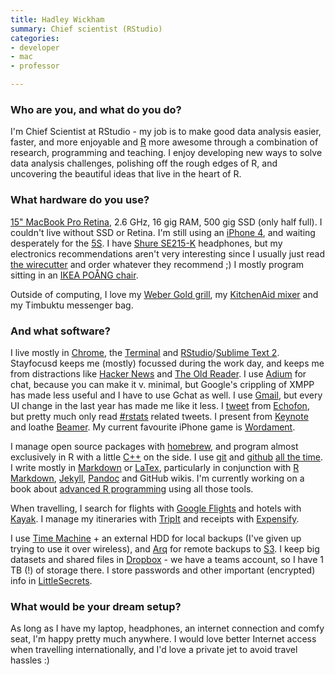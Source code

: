 ```yaml
---
title: Hadley Wickham
summary: Chief scientist (RStudio)
categories:
- developer
- mac
- professor

---
```


### Who are you, and what do you do?

I'm Chief Scientist at RStudio - my job is to make good data analysis easier, faster, and more enjoyable and [R][] more awesome through a combination of research, programming and teaching. I enjoy developing new ways to solve data analysis challenges, polishing off the rough edges of R, and uncovering the beautiful ideas that live in the heart of R.

### What hardware do you use?

[15" MacBook Pro Retina][macbook-pro], 2.6 GHz, 16 gig RAM, 500 gig SSD (only half full). I couldn't live without SSD or Retina. I'm still using an [iPhone 4][iphone-4], and waiting desperately for the [5S][iphone-5s]. I have [Shure SE215-K][se215] headphones, but my electronics recommendations aren't very interesting since I usually just read [the wirecutter](http://thewirecutter.com/ "A technology weblog.") and order whatever they recommend ;) I mostly program sitting in an [IKEA POÅNG chair][poang].

Outside of computing, I love my [Weber Gold grill][one-touch-gold-kettle], my [KitchenAid mixer][ultra-power-stand] and my Timbuktu messenger bag.

### And what software?

I live mostly in [Chrome][], the [Terminal][] and [RStudio][]/[Sublime Text 2][sublime-text]. Stayfocusd keeps me (mostly) focussed during the work day, and keeps me from distractions like [Hacker News](http://hckrnews.com/ "An alternative HN interface.") and [The Old Reader][the-old-reader]. I use [Adium](https://adium.im/) for chat, because you can make it v. minimal, but Google's crippling of XMPP has made less useful and I have to use Gchat as well. I use [Gmail][], but every UI change in the last year has made me like it less. I [tweet](https://twitter.com/hadleywickham/ "Hadley's Twitter account.") from [Echofon][], but pretty much only read [#rstats](https://twitter.com/search?q=%23rstats "A Twitter search for the rstats hashtag.") related tweets. I present from [Keynote][] and loathe [Beamer][]. My current favourite iPhone game is [Wordament][wordament-ios].

I manage open source packages with [homebrew][], and program almost exclusively in R with a little [C++][c-plusplus] on the side. I use [git][] and [github](http://github.com/hadley/ "Hadley's GitHub account.") [all the time](http://osrc.dfm.io/hadley "Hadley's open source report card.").  I write mostly in [Markdown][] or [LaTex][], particularly in conjunction with [R Markdown][r-markdown], [Jekyll][], [Pandoc][] and GitHub wikis. I'm currently working on a book about [advanced R programming](http://adv-r.had.co.nz/ "Hadley's R book.") using all those tools.

When travelling, I search for flights with [Google Flights][google-flights] and hotels with [Kayak][]. I manage my itineraries with [TripIt][] and receipts with [Expensify][]. 

I use [Time Machine][time-machine] + an external HDD for local backups (I've given up trying to use it over wireless), and [Arq][] for remote backups to [S3][]. I keep big datasets and shared files in [Dropbox][] - we have a teams account, so I have 1 TB (!) of storage there. I store passwords and other important (encrypted) info in [LittleSecrets][].

### What would be your dream setup?

As long as I have my laptop, headphones, an internet connection and comfy seat, I'm happy pretty much anywhere. I would love better Internet access when travelling internationally, and I'd love a private jet to avoid travel hassles :)

[iphone-4]: https://en.wikipedia.org/wiki/IPhone_4 "A smartphone."
[iphone-5s]: https://en.wikipedia.org/wiki/IPhone_5S "A smartphone."
[macbook-pro]: https://www.apple.com/macbook-pro/ "A laptop."
[one-touch-gold-kettle]: https://www.amazon.com/Weber-1351001-One-Touch-Kettle-22-5-Inch/dp/B0098HR0WM "A grill."
[poang]: https://www.ikea.com/gb/en/catalog/categories/departments/living_room/10687/ "An armchair."
[se215]: http://www.shure.com/americas/products/earphones-headphones/se-earphones/se215-sound-isolating-earphones "In-ear sound isolating headphones."
[ultra-power-stand]: https://www.amazon.com/KitchenAid-2-Quart-Ultra-Power-Empire/dp/B000UVRC64 "A kitchen mixer."
[arq]: https://www.arqbackup.com/ "S3-based backup for the Mac."
[beamer]: https://bitbucket.org/rivanvx/beamer/wiki/Home "A LaTeX class for creating presentations."
[c-plusplus]: https://en.wikipedia.org/wiki/C%2B%2B "A compiled programming language."
[chrome]: https://www.google.com/intl/en/chrome/browser/ "A WebKit-based browser, where each tab runs in its own thread."
[dropbox]: https://www.dropbox.com/ "Online syncing and storage."
[echofon]: http://www.echofon.com/twitter/mac/ "A Twitter client for the Mac."
[expensify]: https://www.expensify.com/ "An expense report service."
[git]: https://git-scm.com/ "A version control system."
[gmail]: https://mail.google.com/mail/ "Web-based email."
[google-flights]: https://www.google.com/flights/ "A service for looking up flights."
[homebrew]: http://brew.sh "Command-line package manager for Mac OS X."
[jekyll]: https://jekyllrb.com/ "A static site generator."
[kayak]: https://www.kayak.com/ "A service for finding cheaper flights and accomodation."
[keynote]: https://www.apple.com/keynote/ "Presentation software for the Mac."
[latex]: https://www.latex-project.org/ "Typesetting software."
[littlesecrets]: http://www.mani.de/en/littlesecrets/index.html "Mac software for storing encrypted notes."
[markdown]: https://daringfireball.net/projects/markdown/ "An email-like format for marking up text."
[pandoc]: http://pandoc.org/ "A Markdown document converter."
[r-markdown]: https://support.rstudio.com/hc/en-us/articles/205368677-R-Markdown-Dynamic-Documents-for-R "A version of Markdown that supports R embedding."
[r]: http://www.r-project.org/ "Software for statistical computing and graphics."
[rstudio]: https://www.rstudio.com/ "An IDE for the R language."
[s3]: https://aws.amazon.com/s3/ "Cloud-based Internet storage magic."
[sublime-text]: http://www.sublimetext.com/ "A coder's text editor."
[terminal]: https://en.wikipedia.org/wiki/Terminal_(OS_X) "A console application included with Mac OS X."
[the-old-reader]: https://theoldreader.com/ "A social feed reader."
[time-machine]: https://en.wikipedia.org/wiki/Time_Machine_(Mac_OS) "Backup software for the masses, included with Mac OS X 10.5."
[tripit]: https://www.tripit.com/ "A travel planning web service."
[wordament-ios]: https://itunes.apple.com/us/app/wordament/id580935508 "A word challenge game."
